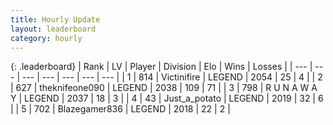 ```yaml
---
title: Hourly Update
layout: leaderboard
category: hourly
---
```


{: .leaderboard}
| Rank | LV | Player | Division | Elo | Wins | Losses |
| --- | --- | --- | --- | --- | --- | --- |
| <span data-change="2">1</span> | 814 | <span title="ID: 112242">Victinifire</span> | LEGEND | <span data-change="18">2054</span> | <span data-change="2">25</span> | <span data-change="0">4</span> |
| <span data-change="-1">2</span> | 627 | <span title="ID: 562775">theknifeone090</span> | LEGEND | <span data-change="0">2038</span> | <span data-change="1">109</span> | <span data-change="1">71</span> |
| <span data-change="-1">3</span> | 798 | <span title="ID: 66144">R U N A W A Y</span> | LEGEND | <span data-change="0">2037</span> | <span data-change="0">18</span> | <span data-change="0">3</span> |
| <span data-change="0">4</span> | 43 | <span title="ID: 236861">Just_a_potato</span> | LEGEND | <span data-change="0">2019</span> | <span data-change="0">32</span> | <span data-change="0">6</span> |
| <span data-change="0">5</span> | 702 | <span title="ID: 454722">Blazegamer836</span> | LEGEND | <span data-change="0">2018</span> | <span data-change="0">22</span> | <span data-change="0">2</span> |